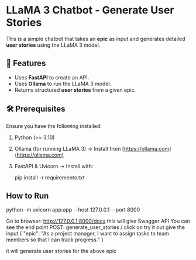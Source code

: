 # LLaMA 3 Chatbot - Generate User Stories

This is a simple chatbot that takes an **epic** as input and generates detailed **user stories** using the LLaMA 3 model.

## 🚀 Features
- Uses **FastAPI** to create an API.
- Uses **Ollama** to run the LLaMA 3 model.
- Returns structured **user stories** from a given epic.

## 🛠 Prerequisites
Ensure you have the following installed:
1. Python (>= 3.10)
2. Ollama (for running LLaMA 3) → Install from [https://ollama.com](https://ollama.com)
3. FastAPI & Uvicorn → Install with:
   
   pip install -r requirements.txt

## How to Run

python -m uvicorn app:app --host 127.0.0.1 --port 8000

Go to browser:  http://127.0.0.1:8000/docs  this will give Swagger API 
You can see  the end point  POST:  generate_user_stories / 
click on try it out
give the input 
{
  "epic": "As a project manager, I want to assign tasks to team members so that I can track progress."
}

it will generate user stories for the above epic